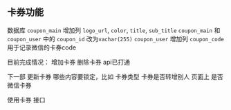 ## 卡券功能

 数据库 `coupon_main` 增加列 `logo_url`, `color`, `title`, `sub_title`
 `coupon_main` 和 `coupon_user` 中的 `coupon_id` 改为`vachar(255)`
 `coupon_user` 增加列 `coupon_code` 用于记录微信的卡券code

 目前完成情况：
 增加卡券 删除卡券 api已打通

 下一部 
 更新卡券 哪些内容要锁定，比如 卡券类型
 卡券是否转增别人 
 页面上 是否微信卡券

 使用卡券 接口
 